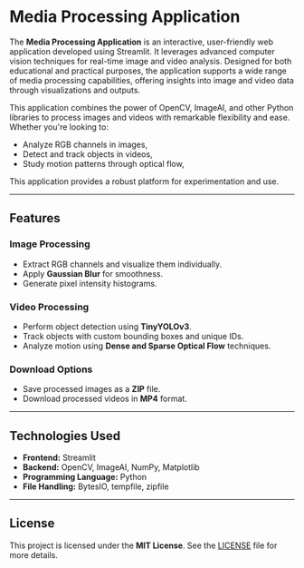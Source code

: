 # Media Processing Application

The **Media Processing Application** is an interactive, user-friendly web application developed using Streamlit. It leverages advanced computer vision techniques for real-time image and video analysis. Designed for both educational and practical purposes, the application supports a wide range of media processing capabilities, offering insights into image and video data through visualizations and outputs.

This application combines the power of OpenCV, ImageAI, and other Python libraries to process images and videos with remarkable flexibility and ease. Whether you're looking to:
- Analyze RGB channels in images,
- Detect and track objects in videos,
- Study motion patterns through optical flow,

This application provides a robust platform for experimentation and use.

---

## Features

### Image Processing
- Extract RGB channels and visualize them individually.
- Apply **Gaussian Blur** for smoothness.
- Generate pixel intensity histograms.

### Video Processing
- Perform object detection using **TinyYOLOv3**.
- Track objects with custom bounding boxes and unique IDs.
- Analyze motion using **Dense and Sparse Optical Flow** techniques.

### Download Options
- Save processed images as a **ZIP** file.
- Download processed videos in **MP4** format.

---

## Technologies Used
- **Frontend:** Streamlit
- **Backend:** OpenCV, ImageAI, NumPy, Matplotlib
- **Programming Language:** Python
- **File Handling:** BytesIO, tempfile, zipfile

---

## License
This project is licensed under the **MIT License**. See the [LICENSE](LICENSE) file for more details.
